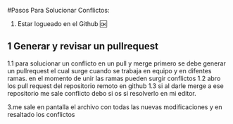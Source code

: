 #Pasos Para Solucionar Conflictos:

1. Estar logueado en el Github 🆗
## 1 Generar y revisar un pullrequest
1.1 para solucionar un conflicto en un pull y merge primero se debe generar un pullrequest el cual
surge cuando se trabaja en equipo y en difentes ramas. en el momento de unir las ramas pueden 
surgir conflictos
1.2 abro los pull request del repositorio remoto en github
1.3 si al darle merge a ese repositorio me sale conflicto debo si os si resolverlo en mi editor.

3.me sale en pantalla el archivo con todas las nuevas modificaciones y en resaltado los conflictos